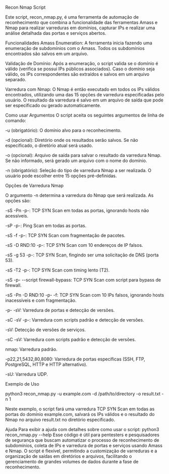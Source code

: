 Recon Nmap Script

Este script, recon_nmap.py, é uma ferramenta de automação de reconhecimento que combina a funcionalidade das ferramentas Amass e Nmap para realizar varreduras em domínios, capturar IPs e realizar uma análise detalhada das portas e serviços abertos.

Funcionalidades
Amass Enumeration:
A ferramenta inicia fazendo uma enumeração de subdomínios com o Amass.
Todos os subdomínios encontrados são salvos em um arquivo.

Validação de Domínio:
Após a enumeração, o script valida se o domínio é válido (verifica se possui IPs públicos associados).
Caso o domínio seja válido, os IPs correspondentes são extraídos e salvos em um arquivo separado.

Varredura com Nmap:
O Nmap é então executado em todos os IPs válidos encontrados, utilizando uma das 15 opções de varredura especificadas pelo usuário.
O resultado da varredura é salvo em um arquivo de saída que pode ser especificado ou gerado automaticamente.

Como usar
Argumentos
O script aceita os seguintes argumentos de linha de comando:

-u (obrigatório): O domínio alvo para o reconhecimento.

-d (opcional): Diretório onde os resultados serão salvos. Se não especificado, o diretório atual será usado.

-o (opcional): Arquivo de saída para salvar o resultado da varredura Nmap. Se não informado, será gerado um arquivo com o nome do domínio.

-n (obrigatório): Seleção do tipo de varredura Nmap a ser realizada. O usuário pode escolher entre 15 opções pré-definidas.

Opções de Varredura Nmap

O argumento -n determina a varredura do Nmap que será realizada. As opções são:

-sS -Pn -p-: TCP SYN Scan em todas as portas, ignorando hosts não acessíveis.

-sP -p-: Ping Scan em todas as portas.

-sS -f -p-: TCP SYN Scan com fragmentação de pacotes.

-sS -D RND:10 -p-: TCP SYN Scan com 10 endereços de IP falsos.

-sS -g 53 -p-: TCP SYN Scan, fingindo ser uma solicitação de DNS (porta 53).

-sS -T2 -p-: TCP SYN Scan com timing lento (T2).

-sS -p- --script firewall-bypass: TCP SYN Scan com script para bypass de firewall.

-sS -Pn -D RND:10 -p- -f: TCP SYN Scan com 10 IPs falsos, ignorando hosts inacessíveis e com fragmentação.

-p- -sV: Varredura de portas e detecção de versões.

-sC -sV -p-: Varredura com scripts padrão e detecção de versões.

-sV: Detecção de versões de serviços.

-sC -sV: Varredura com scripts padrão e detecção de versões.

nmap: Varredura padrão.

-p22,21,5432,80,8080: Varredura de portas específicas (SSH, FTP, PostgreSQL, HTTP e HTTP alternativo).

-sU: Varredura UDP.

Exemplo de Uso

python3 recon_nmap.py -u example.com -d /path/to/directory -o result.txt -n 1

Neste exemplo, o script fará uma varredura TCP SYN Scan em todas as portas do domínio example.com, salvará os IPs válidos e o resultado do Nmap no arquivo result.txt no diretório especificado.

Ajuda
Para exibir a ajuda com detalhes sobre como usar o script:
python3 recon_nmap.py --help
Esse código é útil para pentesters e pesquisadores de segurança que buscam automatizar o processo de reconhecimento de subdomínios, coleta de IPs e varredura de portas e serviços usando Amass e Nmap. O script é flexível, permitindo a customização de varreduras e a organização de saídas em diretórios e arquivos, facilitando o gerenciamento de grandes volumes de dados durante a fase de reconhecimento.

